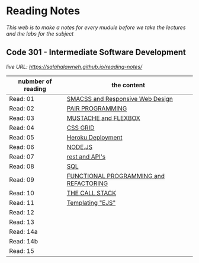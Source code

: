 # Reading Notes
*This web is to make a notes for every mudule before we take the lectures and the labs for the subject*
## Code 301 - Intermediate Software Development
*live URL: https://salahalawneh.github.io/reading-notes/*

nubmber of reading | the content
------------ | -------------
Read: 01 |  [SMACSS and Responsive Web Design](class-01.md)
Read: 02 |  [PAIR PROGRAMMING](class-02.md)
Read: 03 | [MUSTACHE and FLEXBOX](class-03.md)
Read: 04 | [CSS GRID](class-04.md)
Read: 05 | [Heroku Deployment](class-05.md)
Read: 06 | [NODE.JS](class-06.md)
Read: 07 | [rest and API's](class-07.md)
Read: 08 | [SQL](class-08.md)
Read: 09 | [FUNCTIONAL PROGRAMMING and REFACTORING](class-09.md)
Read: 10 | [THE CALL STACK](class-10.md)
Read: 11 | [Templating "EJS"](class-11.md)
Read: 12 | []()
Read: 13 | []()
Read: 14a | []()
Read: 14b | []()
Read: 15 | []()
